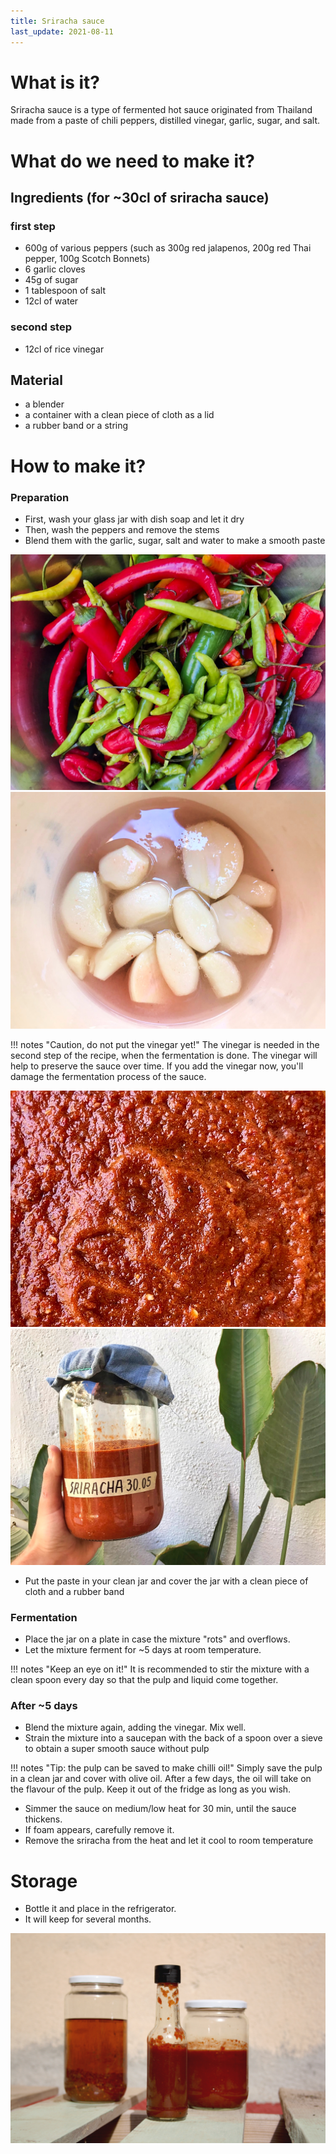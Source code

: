 ```yaml
---
title: Sriracha sauce
last_update: 2021-08-11
---
```


# What is it?

Sriracha sauce is a type of fermented hot sauce originated from Thailand made from a paste of chili peppers, distilled vinegar, garlic, sugar, and salt.

# What do we need to make it?

## Ingredients (for ~30cl of sriracha sauce)

### first step

- 600g of various peppers (such as 300g red jalapenos, 200g red Thai pepper, 100g Scotch Bonnets)
- 6 garlic cloves
- 45g of sugar
- 1 tablespoon of salt
- 12cl of water

### second step

- 12cl of rice vinegar

## Material

- a blender
- a container with a clean piece of cloth as a lid
- a rubber band or a string

# How to make it?

### Preparation

- First, wash your glass jar with dish soap and let it dry
- Then, wash the peppers and remove the stems
- Blend them with the garlic, sugar, salt and water to make a smooth paste

![a selection of peppers](sriracha-01.jpg)
![garlic, sugar, salt and water. Yes it's true, there are more than 6 cloves of garlic.. it's because we doubled the proportions for maximum of sriracha. We're addicts!](sriracha-02.jpg)

!!! notes "Caution, do not put the vinegar yet!"
    The vinegar is needed in the second step of the recipe, when the fermentation is done. The vinegar will help to preserve the sauce over time. If you add the vinegar now, you'll damage the fermentation process of the sauce.

![the blended mixture](sriracha-03.jpg)
![Let ferment!](sriracha-04.jpg)

- Put the paste in your clean jar and cover the jar with a clean piece of cloth and a rubber band

### Fermentation

- Place the jar on a plate in case the mixture "rots" and overflows.
- Let the mixture ferment for ~5 days at room temperature.

!!! notes "Keep an eye on it!"
    It is recommended to stir the mixture with a clean spoon every day so that the pulp and liquid come together.

### After ~5 days

- Blend the mixture again, adding the vinegar. Mix well.
- Strain the mixture into a saucepan with the back of a spoon over a sieve to obtain a super smooth sauce without pulp

!!! notes "Tip: the pulp can be saved to make chilli oil!"
    Simply save the pulp in a clean jar and cover with olive oil. After a few days, the oil will take on the flavour of the pulp. Keep it out of the fridge as long as you wish.

- Simmer the sauce on medium/low heat for 30 min, until the sauce thickens.
- If foam appears, carefully remove it.
- Remove the sriracha from the heat and let it cool to room temperature

# Storage

- Bottle it and place in the refrigerator.
- It will keep for several months.

![from left to right: chilli oil and srirachas](sriracha-06.jpg)
